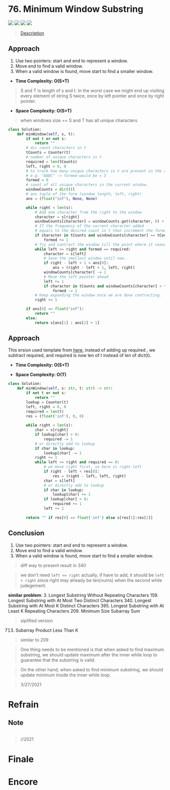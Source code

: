 # 76. Minimum Window Substring

![](https://img.shields.io/badge/Difficulty-Hard-%23d9534f)
![](https://img.shields.io/badge/topic-sliding%20window-critical)
![](https://img.shields.io/badge/topic-hash%20table-critical)
![](https://img.shields.io/badge/topic-two%20pointers-critical)

> [Description](https://leetcode.com/problems/minimum-window-substring/)


## Approach

1. Use two pointers: start and end to represent a window.
2. Move end to find a valid window.
3. When a valid window is found, move start to find a smaller window.

- **Time Complexity: O(S+T)**

> S and T is length of s and t. In the worst case we might end up visiting every element of string S twice, once by left pointer and once by right pointer.

- **Space Complexity: O(S+T)**

> when windows size  == S and T has all unique characters

```python
class Solution:    
    def minWindow(self, s, t):
        if not t or not s:
            return ""
        # dic count characters in t
        tCounts = Counter(t)
        # number of unique characters in t
        required = len(tCounts)
        left, right = 0, 0
        # to track how many unique characters in t are present in the current window
        # e.g. "AABC" -> formed would be = 3
        formed = 0
        # count of all unique characters in the current window.
        windowCounts = dict()l
        # ans tuple of the form (window length, left, right)
        ans = (float("inf"), None, None)

        while right < len(s):
            # Add one character from the right to the window
            character = s[right]
            windowCounts[character] = windowCounts.get(character, 0) + 1
            # If the frequency of the current character added
            # equals to the desired count in t then increment the formed count by 1.
            if character in tCounts and windowCounts[character] == tCounts[character]:
                formed += 1
            # Try and contract the window till the point where it ceases to be 'desirable'.
            while left <= right and formed == required:
                character = s[left]
                # Save the smallest window until now.
                if right - left + 1 < ans[0]:
                    ans = (right - left + 1, left, right)
                windowCounts[character] -= 1
                # Move the left pointer ahead
                left += 1
                if character in tCounts and windowCounts[character] < tCounts[character]:
                    formed -= 1
            # Keep expanding the window once we are done contracting.
            right += 1

        if ans[0] == float("inf"):
            return ""
        else:
            return s[ans[1] : ans[2] + 1]
```

## Approach

This ersion used template from [here](https://leetcode.com/problems/minimum-window-substring/discuss/26808/Here-is-a-10-line-template-that-can-solve-most-'substring'-problems), instead of adding up required , we subtract required, and required is now len of t instead of len of dict(t).

- **Time Complexity: O(S+T)**

- **Space Complexity: O(T)**

```python
class Solution:
    def minWindow(self, s: str, t: str) -> str:
        if not t or not s:
            return ""
        lookup = Counter(t)
        left, right = 0, 0
        required = len(t)
        res = (float('inf'), 0, 0)
        
        while right < len(s):
            char = s[right]
            if lookup[char] > 0:
                required -= 1
            # or directly add to lookup
            if char in lookup:
                lookup[char] -= 1
            right += 1
            while left <= right and required == 0:
                # we move right first, so here is right-left
                if right - left < res[0]:
                    res = (right - left, left, right)
                char = s[left]
                # or directly add to lookup
                if char in lookup:
                    lookup[char] += 1
                if lookup[char] > 0:
                    required += 1
                left += 1
        
        return "" if res[0] == float('inf') else s[res[1]:res[2]]
```

## Conclusion

1. Use two pointers: start and end to represent a window.
2. Move end to find a valid window.
3. When a valid window is found, move start to find a smaller window.

> diff way to present result in 340

> we don't need `left <= right` actually, if have to add, it should be `left < right` since right may already be len(nums) when the second while judegement.

**similar problem**:
3. Longest Substring Without Repeating Characters
159. Longest Substring with At Most Two Distinct Characters
340. Longest Substring with At Most K Distinct Characters
395. Longest Substring with At Least K Repeating Characters
209. Minimum Size Subarray Sum
> siplified version

713. Subarray Product Less Than K
> similar to 209

> One thing needs to be mentioned is that when asked to find maximum substring, we should update maximum after the inner while loop to guarantee that the substring is valid.

> On the other hand, when asked to find minimum substring, we should update minimum inside the inner while loop.

> 3/27/2021

# Refrain

## Note

```python

```

> //2021

# Finale

# Encore